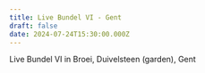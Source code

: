 ```yaml
---
title: Live Bundel VI - Gent
draft: false
date: 2024-07-24T15:30:00.000Z
---
```

L﻿ive Bundel VI in Broei, Duivelsteen (garden), Gent